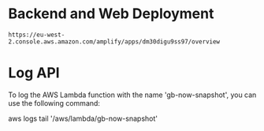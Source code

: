 


# Backend and Web Deployment

`https://eu-west-2.console.aws.amazon.com/amplify/apps/dm30digu9ss97/overview`

# Log API

To log the AWS Lambda function with the name 'gb-now-snapshot', you can use the following command:

aws logs tail '/aws/lambda/gb-now-snapshot'